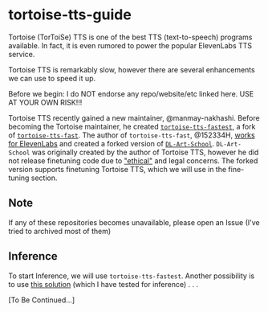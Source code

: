 # tortoise-tts-guide

Tortoise (TorToiSe) TTS is one of the best TTS (text-to-speech) programs available. In fact, it is even rumored to power the popular ElevenLabs TTS service.

Tortoise TTS is remarkably slow, however there are several enhancements we can use to speed it up.

Before we begin: I do NOT endorse any repo/website/etc linked here. USE AT YOUR OWN RISK!!!

Tortoise TTS recently gained a new maintainer, @manmay-nakhashi. Before becoming the Tortoise maintainer, he created [`tortoise-tts-fastest`](https://github.com/manmay-nakhashi/tortoise-tts-fastest), a fork of [`tortoise-tts-fast`](https://github.com/152334H/tortoise-tts-fast). The author of `tortoise-tts-fast`, @152334H, [works for ElevenLabs](https://github.com/152334H) and created a forked version of [`DL-Art-School`](https://github.com/152334H/DL-Art-School). `DL-Art-School` was originally created by the author of Tortoise TTS, however he did not release finetuning code due to ["ethical"](https://github.com/neonbjb/tortoise-tts/discussions/292#discussioncomment-4876055) and legal concerns. The forked version supports finetuning Tortoise TTS, which we will use in the fine-tuning section.

## Note

If any of these repositories becomes unavailable, please open an Issue (I've tried to archived most of them)

## Inference

To start Inference, we will use `tortoise-tts-fastest`. Another possibility is to use [this solution](https://git.ecker.tech/mrq/ai-voice-cloning/) (which I have tested for inference) . . .

[To Be Continued...]
